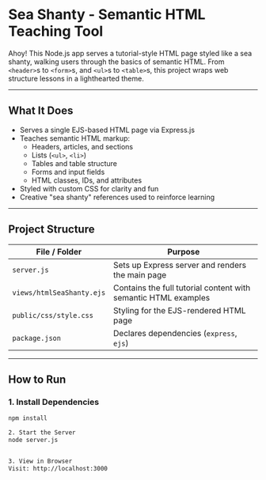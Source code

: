 # Sea Shanty - Semantic HTML Teaching Tool

Ahoy! This Node.js app serves a tutorial-style HTML page styled like a sea shanty, walking users through the basics of semantic HTML. From `<header>`s to `<form>`s, and `<ul>`s to `<table>`s, this project wraps web structure lessons in a lighthearted theme.

---

## What It Does

- Serves a single EJS-based HTML page via Express.js
- Teaches semantic HTML markup:
  - Headers, articles, and sections
  - Lists (`<ul>`, `<li>`)
  - Tables and table structure
  - Forms and input fields
  - HTML classes, IDs, and attributes
- Styled with custom CSS for clarity and fun
- Creative "sea shanty" references used to reinforce learning

---

## Project Structure

| File / Folder            | Purpose |
|--------------------------|---------|
| `server.js`              | Sets up Express server and renders the main page |
| `views/htmlSeaShanty.ejs`| Contains the full tutorial content with semantic HTML examples |
| `public/css/style.css`   | Styling for the EJS-rendered HTML page |
| `package.json`           | Declares dependencies (`express`, `ejs`) |

---

## How to Run

### 1. Install Dependencies

```bash
npm install

2. Start the Server
node server.js


3. View in Browser
Visit: http://localhost:3000
